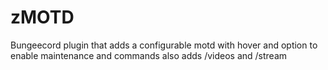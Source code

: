 # zMOTD
Bungeecord plugin that adds a configurable motd with hover and option to enable maintenance and commands also adds /videos and /stream
